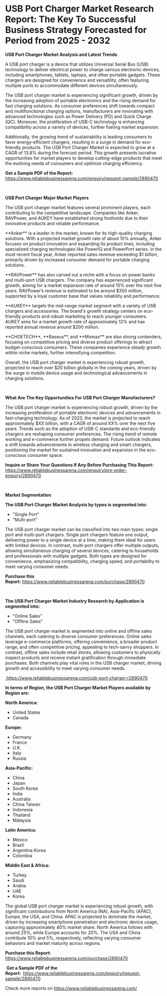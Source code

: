 <p><h1>USB Port Charger Market Research Report: The Key To Successful Business Strategy Forecasted for Period from 2025 - 2032</h1></p><p><strong>USB Port Charger Market Analysis and Latest Trends</strong></p>
<p><p>A USB port charger is a device that utilizes Universal Serial Bus (USB) technology to deliver electrical power to charge various electronic devices, including smartphones, tablets, laptops, and other portable gadgets. These chargers are designed for convenience and versatility, often featuring multiple ports to accommodate different devices simultaneously. </p><p>The USB port charger market is experiencing significant growth, driven by the increasing adoption of portable electronics and the rising demand for fast charging solutions. As consumer preferences shift towards compact and multifunctional charging options, manufacturers are innovating with advanced technologies such as Power Delivery (PD) and Quick Charge (QC). Moreover, the proliferation of USB-C technology is enhancing compatibility across a variety of devices, further fueling market expansion.</p><p>Additionally, the growing trend of sustainability is leading consumers to favor energy-efficient chargers, resulting in a surge in demand for eco-friendly products. The USB Port Charger Market is expected to grow at a CAGR of 13.8% during the forecast period. This growth presents lucrative opportunities for market players to develop cutting-edge products that meet the evolving needs of consumers and optimize charging efficiency.</p></p>
<p><strong>Get a Sample PDF of the Report:&nbsp;</strong> <a href="https://www.reliablebusinessarena.com/enquiry/request-sample/2890470?utm_campaign=2632&utm_medium=2&utm_source=Github&utm_content=ia&utm_term=14032025&utm_id=usb-port-charger">https://www.reliablebusinessarena.com/enquiry/request-sample/2890470</a></p>
<p>&nbsp;</p>
<p><strong>USB Port Charger Major Market Players</strong></p>
<p><p>The USB port charger market features several prominent players, each contributing to the competitive landscape. Companies like Anker, RAVPower, and AUKEY have established strong footholds due to their innovative products and reliable performance. </p><p>**Anker** is a leader in the market, known for its high-quality charging solutions. With a projected market growth rate of about 10% annually, Anker focuses on product innovation and expanding its product lines, including specialized charging technologies like PowerIQ and PowerPort series. In the most recent fiscal year, Anker reported sales revenue exceeding $1 billion, primarily driven by increased consumer demand for portable charging solutions.</p><p>**RAVPower** has also carved out a niche with a focus on power banks and multi-port USB chargers. The company has experienced significant growth, aiming for a market expansion rate of around 15% over the next five years. RAVPower’s revenue is estimated to be around $350 million, supported by a loyal customer base that values reliability and performance.</p><p>**AUKEY** targets the mid-range market segment with a variety of USB chargers and accessories. The brand's growth strategy centers on eco-friendly products and robust marketing to reach younger consumers. AUKEY aims for a market growth rate of approximately 12% and has reported annual revenue around $200 million.</p><p>**CHOETECH**, **Baseus**, and **Momax** are also strong contenders, focusing on competitive pricing and diverse product offerings to attract budget-conscious consumers. These companies experience steady growth within niche markets, further intensifying competition.</p><p>Overall, the USB port charger market is experiencing robust growth, projected to reach over $20 billion globally in the coming years, driven by the surge in mobile device usage and technological advancements in charging solutions.</p></p>
<p>&nbsp;</p>
<p><strong>What Are The Key Opportunities For USB Port Charger Manufacturers?</strong></p>
<p><p>The USB port charger market is experiencing robust growth, driven by the increasing proliferation of portable electronic devices and advancements in fast-charging technology. As of 2023, the market is projected to reach approximately $XX billion, with a CAGR of around XX% over the next five years. Trends such as the adoption of USB-C standards and eco-friendly chargers are reshaping consumer preferences. The rising trend of remote working and e-commerce further propels demand. Future outlook indicates a shift towards advancements in wireless charging and smart chargers, positioning the market for sustained innovation and expansion in the eco-conscious consumer space.</p></p>
<p><strong>Inquire or Share Your Questions If Any Before Purchasing This Report:</strong> <a href="https://www.reliablebusinessarena.com/enquiry/pre-order-enquiry/2890470?utm_campaign=2632&utm_medium=2&utm_source=Github&utm_content=ia&utm_term=14032025&utm_id=usb-port-charger">https://www.reliablebusinessarena.com/enquiry/pre-order-enquiry/2890470</a></p>
<p>&nbsp;</p>
<p><strong>Market Segmentation</strong></p>
<p><strong>The USB Port Charger Market Analysis by types is segmented into:</strong></p>
<p><ul><li>"Single Port"</li><li>"Multi-port"</li></ul></p>
<p><p>The USB port charger market can be classified into two main types: single port and multi-port chargers. Single port chargers feature one output, delivering power to a single device at a time, making them ideal for users with limited devices. In contrast, multi-port chargers offer multiple outputs, allowing simultaneous charging of several devices, catering to households and professionals with multiple gadgets. Both types are designed for convenience, emphasizing compatibility, charging speed, and portability to meet varying consumer needs.</p></p>
<p><strong>Purchase this Report:&nbsp;</strong><a href="https://www.reliablebusinessarena.com/purchase/2890470?utm_campaign=2632&utm_medium=2&utm_source=Github&utm_content=ia&utm_term=14032025&utm_id=usb-port-charger">https://www.reliablebusinessarena.com/purchase/2890470</a></p>
<p>&nbsp;</p>
<p><strong>The USB Port Charger Market Industry Research by Application is segmented into:</strong></p>
<p><ul><li>"Online Sales"</li><li>"Offline Sales"</li></ul></p>
<p><p>The USB port charger market is segmented into online and offline sales channels, each catering to diverse consumer preferences. Online sales leverage e-commerce platforms, offering convenience, a broader product range, and often competitive pricing, appealing to tech-savvy shoppers. In contrast, offline sales include retail stores, allowing customers to physically inspect products and receive instant gratification through immediate purchases. Both channels play vital roles in the USB charger market, driving growth and accessibility to meet varying consumer needs.</p></p>
<p><a href="https://www.reliablebusinessarena.com/usb-port-charger-r2890470?utm_campaign=2632&utm_medium=2&utm_source=Github&utm_content=ia&utm_term=14032025&utm_id=usb-port-charger">&nbsp;https://www.reliablebusinessarena.com/usb-port-charger-r2890470</a></p>
<p><strong>In terms of Region, the USB Port Charger Market Players available by Region are:</strong></p>
<p>
    <p> <strong> North America: </strong>
        <ul>
            <li>United States</li>
            <li>Canada</li>
        </ul>
        </p> 
    <p> <strong> Europe: </strong>
        <ul>
            <li>Germany</li>
            <li>France</li>
            <li>U.K.</li>
            <li>Italy</li>
            <li>Russia</li>
        </ul>
        </p> 
    <p> <strong> Asia-Pacific: </strong>
        <ul>
            <li>China</li>
            <li>Japan</li>
            <li>South Korea</li>
            <li>India</li>
            <li>Australia</li>
            <li>China Taiwan</li>
            <li>Indonesia</li>
            <li>Thailand</li>
            <li>Malaysia</li>
        </ul>
        </p> 
    <p> <strong> Latin America: </strong>
        <ul>
            <li>Mexico</li>
            <li>Brazil</li>
            <li>Argentina Korea</li>
            <li>Colombia</li>
        </ul>
        </p> 
    <p> <strong> Middle East & Africa: </strong>
        <ul>
            <li>Turkey</li>
            <li>Saudi</li>
            <li>Arabia</li>
            <li>UAE</li>
            <li>Korea</li>
        </ul>
    </p>
    </p>
<p><p>The global USB port charger market is experiencing robust growth, with significant contributions from North America (NA), Asia-Pacific (APAC), Europe, the USA, and China. APAC is projected to dominate the market, driven by increasing smartphone penetration and electronic device usage, capturing approximately 40% market share. North America follows with around 25%, while Europe accounts for 20%. The USA and China contribute 10% and 5%, respectively, reflecting varying consumer behaviors and market maturity across regions.</p></p>
<p><strong>Purchase this Report: </strong><a href="https://www.reliablebusinessarena.com/purchase/2890470?utm_campaign=2632&utm_medium=2&utm_source=Github&utm_content=ia&utm_term=14032025&utm_id=usb-port-charger">https://www.reliablebusinessarena.com/purchase/2890470</a></p>
<p>&nbsp;<strong>Get a Sample PDF of the Report:&nbsp;&nbsp;</strong><a href="https://www.reliablebusinessarena.com/enquiry/request-sample/2890470?utm_campaign=2632&utm_medium=2&utm_source=Github&utm_content=ia&utm_term=14032025&utm_id=usb-port-charger">https://www.reliablebusinessarena.com/enquiry/request-sample/2890470</a></p>
<p><strong></strong></p>
<p>Check more reports on <a href="https://www.reliablebusinessarena.com/?utm_campaign=2632&utm_medium=2&utm_source=Github&utm_content=ia&utm_term=14032025&utm_id=usb-port-charger">https://www.reliablebusinessarena.com/</a></p>